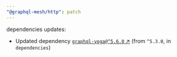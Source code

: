 ```yaml
---
"@graphql-mesh/http": patch
---
```

dependencies updates:
  - Updated dependency [`graphql-yoga@^5.6.0` ↗︎](https://www.npmjs.com/package/graphql-yoga/v/5.6.0) (from `^5.3.0`, in `dependencies`)
